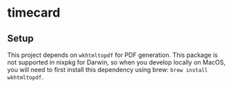 # timecard

## Setup

This project depends on `wkhtmltopdf` for PDF generation. This package is not supported in nixpkg for Darwin,
so when you develop locally on MacOS, you will need to first install this dependency using brew:
`brew install wkhtmltopdf`.
